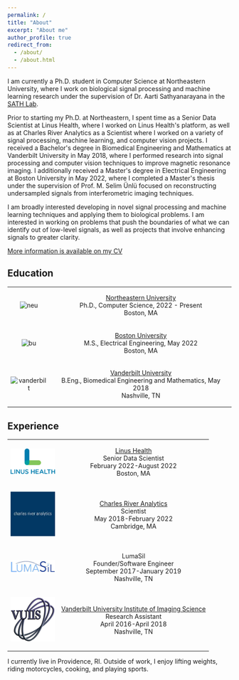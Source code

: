 ```yaml
---
permalink: /
title: "About"
excerpt: "About me"
author_profile: true
redirect_from:
  - /about/
  - /about.html
---
```


I am currently a Ph.D. student in Computer Science at Northeastern University,
where I work on biological signal processing and machine learning research under
the supervision of Dr. Aarti Sathyanarayana in the [SATH
Lab](https://www.thesathlab.com/).

Prior to starting my Ph.D. at Northeastern, I spent time as a Senior Data
Scientist at Linus Health, where I worked on Linus Health's platform, as well as
at Charles River Analytics as a Scientist where I worked on a variety of signal
processing, machine learning, and computer vision projects. I received a
Bachelor's degree in Biomedical Engineering and Mathematics at Vanderbilt
University in May 2018, where I performed research into signal processing and
computer vision techniques to improve magnetic resonance imaging. I additionally
received a Master's degree in Electrical Engineering at Boston University in May
2022, where I completed a Master's thesis under the supervision of Prof. M.
Selim Ünlü focused on reconstructing undersampled signals from interferometric
imaging techniques.

I am broadly interested developing in novel signal processing and machine
learning techniques and applying them to biological problems. I am interested in
working on problems that push the boundaries of what we can identify out of
low-level signals, as well as projects that involve enhancing signals to greater
clarity.

[More information is available on my CV](/files/shashankmanjunath_cv.pdf)

## Education

<table>
    <tr>
        <td>
            <p align = "center">
                <img src="https://upload.wikimedia.org/wikipedia/en/thumb/b/bd/Northeastern_University_seal.svg/1920px-Northeastern_University_seal.svg.png" alt="neu" width=100 />
            </p>
        </td>
        <td>
            <p align = "center">
                <a href="https://www.northeastern.edu/" target="_blank">Northeastern University</a><br />
                Ph.D., Computer Science, 2022 - Present<br />
                Boston, MA
            </p>
        </td>
    </tr>
    <tr>
        <td>
            <p align = "center">
                <img src="https://upload.wikimedia.org/wikipedia/commons/3/31/Boston_University_wordmark.svg" alt="bu" width=100 />
            </p>
        </td>
        <td>
            <p align = "center">
                <a href="https://www.bu.edu/" target="_blank">Boston University</a><br />
                M.S., Electrical Engineering, May 2022<br />
                Boston, MA
            </p>
        </td>
    </tr>
    <tr>
        <td>
            <p align = "center">
                <img src="https://cdn.vanderbilt.edu/vu-news/files/20190417224211/vu05c.jpg" alt="vanderbilt" width=100 />
            </p>
        </td>
        <td>
            <p align = "center">
                <a href="https://www.vanderbilt.edu/" target="_blank">Vanderbilt University</a><br />
                B.Eng., Biomedical Engineering and Mathematics, May 2018<br />
                Nashville, TN
            </p>
        </td>
    </tr>
</table>

## Experience

<table>
    <tr>
        <td>
            <p align="center">
                <img src="./images/linus.png" alt="linus" width=100 />
            </p>
        </td>
        <td>
            <p align = "center">
                <a href="https://linushealth.com/" target="_blank">Linus Health</a><br />
                Senior Data Scientist<br />
                February 2022-August 2022<br />
                Boston, MA
            </p>
        </td>
    </tr>
    <tr>
        <td>
            <p align="center">
                <img src="./images/cra.jpg" alt="cra" width=100 />
            </p>
        </td>
        <td>
            <p align = "center">
                <a href="https://cra.com/" target="_blank">Charles River Analytics</a><br />
                Scientist<br />
                May 2018-February 2022<br />
                Cambridge, MA
            </p>
        </td>
    </tr>
    <tr>
        <td>
            <p align="center">
                <img src="./images/lumasil.jpg" alt="lumasil" width=100 />
            </p>
        </td>
        <td>
            <p align = "center">
                LumaSil<br />
                Founder/Software Engineer<br />
                September 2017-January 2019<br />
                Nashville, TN
            </p>
        </td>
    </tr>
    <tr>
        <td>
            <p align="center">
                <img src="./images/vuiis.png" alt="vuiis" width=100 />
            </p>
        </td>
        <td>
            <p align = "center">
                <a href="https://vuiis.vumc.org/" target="_blank">Vanderbilt University Institute of Imaging Science</a><br />
                Research Assistant<br />
                April 2016-April 2018<br />
                Nashville, TN
            </p>
        </td>
    </tr>
</table>

I currently live in Providence, RI. Outside of work, I enjoy lifting weights, riding motorcycles, cooking, and playing sports.
